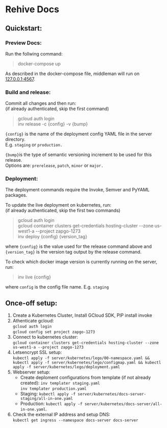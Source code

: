 Rehive Docs
===========
Quickstart:
----------
### Preview Docs:  
Run the follwing command:  
> docker-compose up
  
As described in the docker-compose file, middleman will run on [127.0.0.1:4567](http://127.0.0.1:4567).

### Build and release:
Commit all changes and then run:  
(if already authenticated, skip the first command)
> gcloud auth login  
> inv release -c {config} -v {bump}
  
`{config}` is the name of the deployment config YAML file in the server directory.  
E.g. `staging` or `production.`  
  
`{bump}`is the type of semantic versioning increment to be used for this release.  
Options are:  `prerelease`, `patch`, `minor` or `major.`  
 
### Deployment:
The deployment commands require the Invoke, Semver and PyYAML packages.

To update the live deployment on kubernetes, run:  
(if already authenticated, skip the first two commands)
> gcloud auth login  
> gcloud container clusters get-credentials hosting-cluster --zone us-west1-a --project zapgo-1273  
> inv deploy {config} {version_tag}  

where `{config}` is the value used for the release command above and `{version_tag}` is the version tag output by the release command.

To check which docker image version is currently running on the server, run:

> inv live {config}

where `config` is the config file name. E.g. `staging`

Once-off setup:
--------------
1. Create a Kubernetes Cluster, Install GCloud SDK, PIP install invoke
2. Athenticate gcloud:  
	`gcloud auth login`  
	`gcloud config set project zapgo-1273`  
3. Connect to kubernetes cluster:  
	`gcloud container clusters get-credentials hosting-cluster --zone us-west1-a --project zapgo-1273`  
4. Letsencrypt SSL setup:  
	`kubectl apply -f server/kubernetes/lego/00-namespace.yaml && kubectl apply -f server/kubernetes/lego/configmap.yaml && kubectl apply -f server/kubernetes/lego/deployment.yaml`  
5. Webserver setup:
	- Create deploment configurations from template (if not already created):
	  `inv templater staging.yaml`  
	  `inv templater production.yaml` 
   - Staging:
   	  `kubectl apply -f server/kubernetes/docs-server-staging/all-in-one.yaml`  
   	- Production:
     `kubectl apply -f server/kubernetes/docs-server/all-in-one.yaml`. 
6. Check the external IP address and setup DNS:  
    `kubectl get ingress --namespace docs-server docs-server`  
